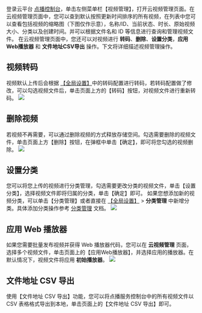登录云平台 [点播控制台](http://console.tce.fsphere.cn/video)，单击左侧菜单栏【视频管理】，打开云视频管理页面。在云视频管理页面中，您可以查到默认按照更新时间排序的所有视频，在列表中您可以查看包括视频的缩略图（下图仅作示意），名称/ID、当前状态、时长、原始视频大小、分类以及创建时间。并可以根据文件名和 ID 等信息进行查询和管理视频文件。
在云视频管理页面中，您还可以对视频进行 **转码**、**删除**、**设置分类**，**应用Web播放器** 和 **文件地址CSV导出** 操作。下文将详细描述视频管理操作。

## 视频转码
视频默认上传后会根据 [【全局设置】](http://tce.fsphere.cn/document/product/266/14058)中的转码配置进行转码，若转码配置做了修改，可以勾选视频文件后，单击页面上方的【转码】按钮，对视频文件进行重新转码。
![](http://imgcache.tce.fsphere.cn/image/mc.qcloudimg.com/static/img/64179e7bf695bd32af696a1743804cff/image.png)

## 删除视频
若视频不再需要，可以通过删除视频的方式释放存储空间。勾选需要删除的视频文件，单击页面上方【删除】按钮，在弹框中单击【确定】，即可将您勾选的视频删除。
![](http://imgcache.tce.fsphere.cn/image/mc.qcloudimg.com/static/img/6210e141e78d0244abb43e91c12dcdd3/image.png)

## 设置分类
您可以将您上传的视频进行分类管理，勾选需要更改分类的视频文件，单击【设置分类】，选择视频文件即将归属的分类，单击【确定】即可。
如果您想添加新的视频分类，可以单击【分类管理】或者直接在 [【全局设置】](http://tce.fsphere.cn/document/product/266/14058) > **分类管理** 中新增分类。具体添加分类操作参考 [分类管理](http://tce.fsphere.cn/document/product/266/14058#.E5.88.86.E7.B1.BB.E7.AE.A1.E7.90.86) 文档。
![](http://imgcache.tce.fsphere.cn/image/mc.qcloudimg.com/static/img/2c41b6cb55d697655c1d26cf5b507110/image.png)

## 应用 Web 播放器
如果您需要批量发布视频并获得 Web 播放器代码，您可以在 **云视频管理** 页面，选择多个视频文件，单击页面上的【应用Web播放器】，并选择应用的播放器。在默认情况下，视频文件将应用 **初始播放器**。
![](http://imgcache.tce.fsphere.cn/image/mc.qcloudimg.com/static/img/457c45b55e6723bc363cac8af25d27f5/image.png)

## 文件地址 CSV 导出
使用【文件地址 CSV 导出】功能，您可以将点播服务控制台中的所有视频文件以 CSV 表格格式导出到本地，单击页面上的【文件地址 CSV 导出】即可。










